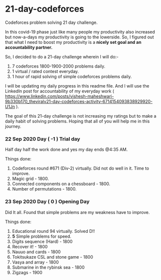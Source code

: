 # 21-day-codeforces
Codeforces problem solving 21 day challenge.

In this covid-19 phase just like many people my productivity also increased but now-a-days my productivity is going to the lowerside.
So, I figured out that what I need to boost my productivity is a __nicely set goal and an accountability partner.__

So, I decided to do a 21-day challenge wherein I will do:-
1. 7 codeforces 1800-1900-2000 problems daily.
2. 1 virtual / rated contest everyday.
3. 1 hour of rapid solving of simple codeforces problems daily.

I will be updating my daily progress in this readme file.
And I will use the LinkedIn post for accountability of my everyday work
( https://www.linkedin.com/posts/vishesh-maheshwari-9b330b170_theviralv21-day-codeforces-activity-6714154093838929920-U1Jn ).

The goal of this 21-day challenge is not increasing my ratings but to make a daily habit of solving problems. Hoping that all of you will help me in this journey.

### 22 Sep 2020	Day ( -1 )	Trial day

Half day half the work done and yes my day ends @4:35 AM.

Things done:

1. Codeforces round #671 (Div-2) virtually. Did not do well in it. Time to improve.
2. Magic grid - 1800.
3. Connected components on a chessboard - 1800.
4. Number of permutations - 1800.

### 23 Sep 2020    Day ( 0 )    Opening Day

Did It all. Found that simple problems are my weakness have to improve.

Things done:

1. Educational round 94 virtually. Solved D!!
2. **5** Simple problems for speed.
3. Digits sequence (Hard) - 1800
4. Recover it! - 1800
5. Nauuo and cards - 1800
6. Tokitsukaze CSL and stone game - 1800
7. Vasya and array - 1800
8. Submarine in the rybinsk sea - 1800
9. Zigzags - 1900